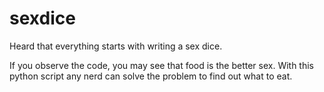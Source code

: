 # sexdice
Heard that everything starts with writing a sex dice. 

If you observe the code, you may see that food is the better sex. With this python script any nerd can solve the problem to find out what to eat. 
